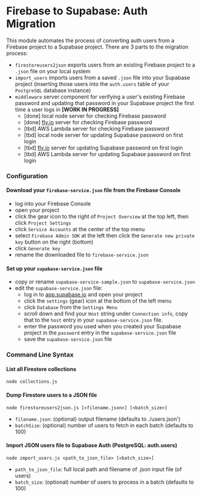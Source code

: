 # Firebase to Supabase: Auth Migration

This module automates the process of converting auth users from a Firebase project to a Supabase project.  There are 3 parts to the migration process:

- `firestoreusers2json` exports users from an existing Firebase project to a `.json` file on your local system
- `import_users` imports users from a saved `.json` file into your Supabase project (inserting those users into the `auth.users` table of your `PostgreSQL` database instance)
- `middleware` server component for verifying a user's existing Firebase password and updating that password in your Supabase project the first time a user logs in **[WORK IN PROGRESS]**
    - [done] local node server for checking Firebase password
    - [done] [fly.io](https://fly.io) server for checking Firebase password
    - [tbd] AWS Lambda server for checking Firebase password
    - [tbd] local node server for updating Supabase password on first login
    - [tbd] [fly.io](https://fly.io) server for updating Supabase password on first login
    - [tbd] AWS Lambda server for updating Supabase password on first login


### Configuration

#### Download your `firebase-service.json` file from the Firebase Console
* log into your Firebase Console
* open your project
* click the gear icon to the right of `Project Overview` at the top left, then click `Project Settings`
* click `Service Accounts` at the center of the top menu
* select `Firebase Admin SDK` at the left then click the `Generate new private key` button on the right (bottom)
* click `Generate key`
* rename the downloaded file to `firebase-service.json`

#### Set up your `supabase-service.json` file
* copy or rename `supabase-service-sample.json` to `supabase-service.json`
* edit the `supabase-service.json` file:
    * log in to [app.supabase.io](https://app.supabase.io) and open your project
    * click the `settings` (gear) icon at the bottom of the left menu
    * click `Database` from the `Settings Menu`
    * scroll down and find your `Host` string under `Connection info`, copy that to the `host` entry in your `supabase-service.json` file.
    * enter the password you used when you created your Supabase project in the `password` entry in the `supabase-service.json` file
    * save the `supabase-service.json` file


### Command Line Syntax
#### List all Firestore collections
`node collections.js`

#### Dump Firestore users to a JSON file
`node firestoreusers2json.js [<filename.json>] [<batch_size>]`
* `filename.json`: (optional) output filename (defaults to ./users.json')
* `batchSize`: (optional) number of users to fetch in each batch (defaults to 100)

#### Import JSON users file to Supabase Auth (PostgreSQL: auth.users)

`node import_users.js <path_to_json_file> [<batch_size>]`
* `path_to_json_file`: full local path and filename of .json input file (of users)
* `batch_size`: (optional) number of users to process in a batch (defaults to 100)

